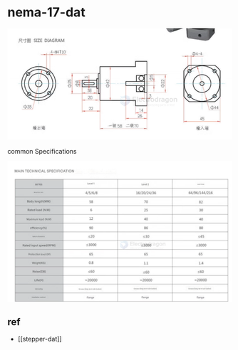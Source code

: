 
# nema-17-dat

![](2025-06-01-18-23-10.png)

common Specifications 


![](2025-06-01-18-24-29.png)



## ref

- [[stepper-dat]]